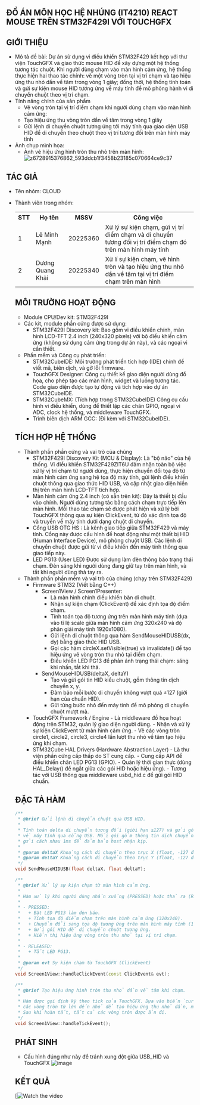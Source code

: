 ĐỒ ÁN MÔN HỌC HỆ NHÚNG (IT4210)
REACT MOUSE TRÊN STM32F429I VỚI TOUCHGFX
---
GIỚI THIỆU
---
- Mô tả đề bài: Dự án sử dụng vi điều khiển STM32F429 kết hợp với thư viện TouchGFX và giao thức mouse HID để xây dựng một hệ thống tương tác chuột. Khi người dùng chạm vào màn hình cảm ứng, hệ thống thực hiện hai thao tác chính: vẽ một vòng tròn tại vị trí chạm và tạo hiệu ứng thu nhỏ dần về tâm trong vòng 1 giây; đồng thời, hệ thống tính toán và gửi sự kiện mouse HID tương ứng về máy tính để mô phỏng hành vi di chuyển chuột theo vị trí chạm.
- Tính năng chính của sản phẩm
    - Vẽ vòng tròn tại vị trí điểm chạm khi người dùng chạm vào màn hình cảm ứng:
    - Tạo hiệu ứng thu vòng tròn dần về tâm trong vòng 1 giây
    - Gửi lệnh di chuyển chuột tương ứng tới máy tính qua giao diện USB HID để di chuyển theo chuột theo vị trí tương đối trên màn hình máy tính
- Ảnh chụp mình họa:
    - Ảnh vẽ hiệu ứng hình tròn thu nhỏ trên màn hình: 
![z6728915376862_593ddcb1f3458b23185c070664ce9c37](https://github.com/user-attachments/assets/3df02fb6-ce10-4c2f-92ef-b1d7d9d7b56e)

TÁC GIẢ
---
- Tên nhóm: CLOUD
- Thành viên trong nhóm:
  
  <table>
  <tr>
    <th>STT</th>
    <th>Họ tên</th>
    <th>MSSV</th>
    <th>Công việc</th>
  </tr>
  <tr>
    <td>1</td>
    <td>Lê Minh Mạnh</td>
    <td>20225360</td>
    <td>
      Xử lý sự kiện chạm, gửi vị trí điểm chạm và di chuyển tương đối vị trí điểm chạm đó trên màn hình máy tính
    </td>
  </tr>
  <tr>
    <td>2</td>
    <td>Dương Quang Khải</td>
    <td>20225340</td>
    <td>
      Xử lí sự kiện chạm, vẽ hình tròn và tạo hiệu ứng thu nhỏ dần về tâm tại vị trí điểm chạm trên màn hình
    </td>
  </tr>
</table>

MÔI TRƯỜNG HOẠT ĐỘNG
---
- Module CPU/Dev kit: STM32F429I
- Các kit, module phần cứng được sử dụng:
     - STM32F429I Discovery kit: Bao gồm vi điều khiển chính, màn hình LCD-TFT 2.4 inch (240x320 pixels) với bộ điều khiển cảm ứng (không sử dụng cảm ứng trong dự án này), và các ngoại vi cần thiết.
- Phần mềm và Công cụ phát triển:
     - STM32CubeIDE: Môi trường phát triển tích hợp (IDE) chính để viết mã, biên dịch, và gỡ lỗi firmware.
     - TouchGFX Designer: Công cụ thiết kế giao diện người dùng đồ họa, cho phép tạo các màn hình, widget và luồng tương tác. Code giao diện được tạo tự động và tích hợp vào dự án STM32CubeIDE.
     - STM32CubeMX: (Tích hợp trong STM32CubeIDE) Công cụ cấu hình vi điều khiển, dùng để thiết lập các chân GPIO, ngoại vi ADC, clock hệ thống, và middleware TouchGFX.
     - Trình biên dịch ARM GCC: (Đi kèm với STM32CubeIDE).

TÍCH HỢP HỆ THỐNG
---
- Thành phần phần cứng và vai trò của chúng
    - STM32F429I Discovery Kit (MCU & Display): Là "bộ não" của hệ thống. Vi điều khiển STM32F429ZIT6U đảm nhận toàn bộ việc xử lý vị trí chạm từ người dùng, thực hiện chuyển đổi tọa độ từ màn hình cảm ứng sang hệ tọa độ máy tính, gửi lệnh điều khiển chuột thông qua giao thức HID USB, và cập nhật giao diện hiển thị trên màn hình LCD-TFT tích hợp.
    - Màn hình cảm ứng 2.4 inch (có sẵn trên kit): Đây là thiết bị đầu vào chính. Người dùng tương tác bằng cách chạm trực tiếp lên màn hình. Mỗi thao tác chạm sẽ được phát hiện và xử lý bởi TouchGFX thông qua sự kiện ClickEvent, từ đó xác định tọa độ và truyền về máy tính dưới dạng chuột di chuyển.
     - Cổng USB OTG HS : Là kênh giao tiếp giữa STM32F429 và máy tính. Cổng này được cấu hình để hoạt động như một thiết bị HID (Human Interface Device), mô phỏng chuột USB. Các lệnh di chuyển chuột được gửi từ vi điều khiển đến máy tính thông qua giao tiếp này.
     - LED PG13 (User LED) Được sử dụng làm đèn thông báo trạng thái chạm. Đèn sáng khi người dùng đang giữ tay trên màn hình, và tắt khi người dùng thả tay ra.
- Thành phần phần mềm và vai trò của chúng (chạy trên STM32F429)
     - Firmware STM32 (Viết bằng C++)
          - Screen1View / Screen1Presenter:
              - Là màn hình chính điều khiển bàn di chuột.
              - Nhận sự kiện chạm (ClickEvent) để xác định tọa độ điểm chạm.
              - Tính toán tọa độ tương ứng trên màn hình máy tính (dựa vào tỉ lệ scale giữa màn hình cảm ứng 320x240 và độ phân giải máy tính 1920x1080).
              - Gửi lệnh di chuột thông qua hàm SendMouseHIDUSB(dx, dy) bằng giao thức HID USB.
              - Gọi các hàm circleX.setVisible(true) và invalidate() để tạo hiệu ứng vẽ vòng tròn thu nhỏ tại điểm chạm.
              - Điều khiển LED PG13 để phản ánh trạng thái chạm: sáng khi nhấn, tắt khi thả.
          - SendMouseHIDUSB(deltaX, deltaY)
              - Tạo và gửi gói tin HID kiểu chuột, gồm thông tin dịch chuyển x, y.
              - Đảm bảo mỗi bước di chuyển không vượt quá ±127 (giới hạn của chuẩn HID).
              - Gửi từng bước nhỏ đến máy tính để mô phỏng di chuyển chuột mượt mà.
    - TouchGFX Framework / Engine
          - Là middleware đồ họa hoạt động trên STM32, quản lý giao diện người dùng.
          - Nhận và xử lý sự kiện ClickEvent từ màn hình cảm ứng.
          - Vẽ các vòng tròn circle1, circle2, circle3, circle4 lần lượt thu nhỏ về tâm tạo hiệu ứng khi chạm.
    - STM32Cube HAL Drivers (Hardware Abstraction Layer)
          - Là thư viện phần cứng cấp thấp do ST cung cấp.
          - Cung cấp API để điều khiển chân LED PG13 (GPIO).
          - Quản lý thời gian thực (dùng HAL_Delay() để ngắt giữa các gói HID hoặc hiệu ứng).
          - Tương tác với USB thông qua middleware usbd_hid.c để gửi gói HID chuẩn.
      
ĐẶC TẢ HÀM
---

```cpp
/**
 * @brief Gửi lệnh di chuyển chuột qua USB HID.
 *
 * Tính toán delta di chuyển tương đối (giới hạn ±127) và gửi gói tin HID chuột
 * về máy tính qua cổng USB. Mỗi gói gồm thông tin dịch chuyển x, y và được 
 * gửi cách nhau 1ms để đảm bảo host nhận kịp.
 *
 * @param deltaX Khoảng cách di chuyển theo trục X (float, -127 đến 127)
 * @param deltaY Khoảng cách di chuyển theo trục Y (float, -127 đến 127)
 */
void SendMouseHIDUSB(float deltaX, float deltaY);
```

```cpp
/**
 * @brief Xử lý sự kiện chạm từ màn hình cảm ứng.
 *
 * Hàm xử lý khi người dùng nhấn xuống (PRESSED) hoặc thả ra (RELEASED) trên màn hình cảm ứng:
 *
 * - PRESSED:
 *   + Bật LED PG13 làm đèn báo.
 *   + Tính tọa độ điểm chạm trên màn hình cảm ứng (320x240).
 *   + Chuyển đổi sang tọa độ tương ứng trên màn hình máy tính (1920x1080).
 *   + Gửi gói HID để di chuyển chuột tương ứng.
 *   + Hiển thị hiệu ứng vòng tròn thu nhỏ tại vị trí chạm.
 *
 * - RELEASED:
 *   + Tắt LED PG13.
 *
 * @param evt Sự kiện chạm từ TouchGFX (ClickEvent)
 */
void Screen1View::handleClickEvent(const ClickEvent& evt);
```

```cpp
/**
 * @brief Tạo hiệu ứng hình tròn thu nhỏ dần về tâm khi chạm.
 *
 * Hàm được gọi định kỳ theo tick của TouchGFX. Dựa vào biến `currentCircle`, lần lượt hiển thị
 * các vòng tròn từ lớn đến nhỏ để tạo hiệu ứng thu nhỏ dần, mỗi hình giữ trong 250ms.
 * Sau khi hoàn tất, tất cả các vòng tròn được ẩn đi.
 */
void Screen1View::handleTickEvent();
```
PHÁT SINH
--
- Cấu hình đúng như này để tránh xung đột giữa USB_HID và TouchGFX
![image](https://github.com/user-attachments/assets/9f3a2fa0-cd99-4da2-84b9-8f2add77a92c)

KẾT QUẢ
---
 [![Watch the video](https://www.youtube.com/watch?v=ZsGaskzrDWw)

